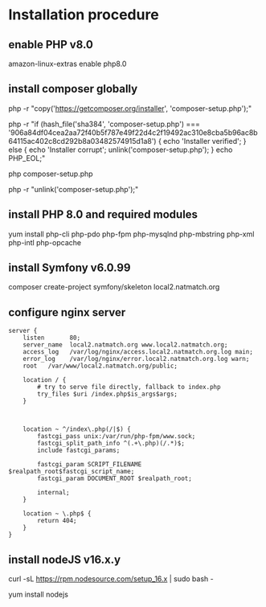 # Installation procedure

## enable PHP v8.0
amazon-linux-extras enable php8.0

## install composer globally
php -r "copy('https://getcomposer.org/installer', 'composer-setup.php');"

php -r "if (hash_file('sha384', 'composer-setup.php') === '906a84df04cea2aa72f40b5f787e49f22d4c2f19492ac310e8cba5b96ac8b64115ac402c8cd292b8a03482574915d1a8') { echo 'Installer verified'; } else { echo 'Installer corrupt'; unlink('composer-setup.php'); } echo PHP_EOL;"

php composer-setup.php

php -r "unlink('composer-setup.php');"

## install PHP 8.0 and required modules
yum install php-cli php-pdo php-fpm php-mysqlnd php-mbstring php-xml php-intl php-opcache

## install Symfony v6.0.99
composer create-project symfony/skeleton local2.natmatch.org

## configure nginx server

```
server {
    listen       80;
    server_name  local2.natmatch.org www.local2.natmatch.org;
    access_log   /var/log/nginx/access.local2.natmatch.org.log main;
    error_log    /var/log/nginx/error.local2.natmatch.org.log warn;
    root   /var/www/local2.natmatch.org/public;

    location / {
        # try to serve file directly, fallback to index.php
        try_files $uri /index.php$is_args$args;
    }



    location ~ ^/index\.php(/|$) {
        fastcgi_pass unix:/var/run/php-fpm/www.sock;
        fastcgi_split_path_info ^(.+\.php)(/.*)$;
        include fastcgi_params;

        fastcgi_param SCRIPT_FILENAME $realpath_root$fastcgi_script_name;
        fastcgi_param DOCUMENT_ROOT $realpath_root;

        internal;
    }

    location ~ \.php$ {
        return 404;
    }
}
```

## install nodeJS v16.x.y
curl -sL https://rpm.nodesource.com/setup_16.x | sudo bash -

yum install nodejs